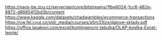 https://naos-be.zcu.cz/server/api/core/bitstreams/1fbe6024-1cc6-482e-8872-d86854f2bd3b/content
https://www.kaggle.com/datasets/chadwambles/ecommerce-transactions
https://cw.fel.cvut.cz/old/_media/courses/a5m33izs/datove-sklady.pdf
https://office.lasakovi.com/excel/kontingencni-tabulka/OLAP-kostka-Excel-teorie/

